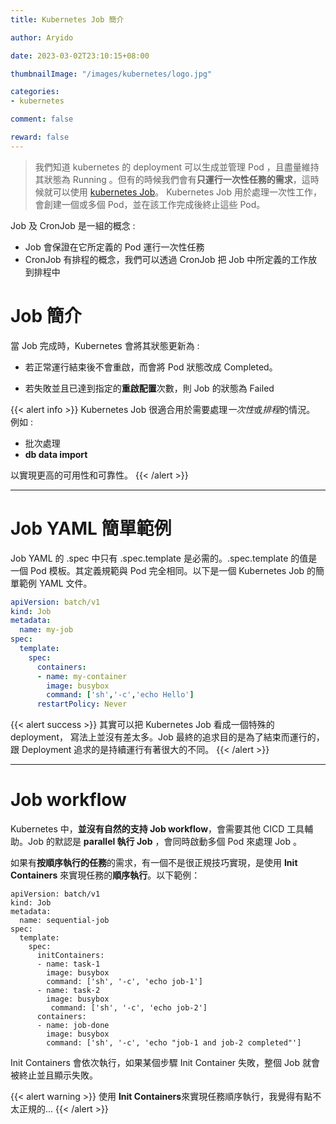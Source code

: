 ```yaml
---
title: Kubernetes Job 簡介

author: Aryido

date: 2023-03-02T23:10:15+08:00

thumbnailImage: "/images/kubernetes/logo.jpg"

categories:
- kubernetes

comment: false

reward: false
---
```

<!--BODY-->
> 我們知道 kubernetes 的 deployment 可以生成並管理 Pod ，且盡量維持其狀態為 Running 。但有的時候我們會有**只運行一次性任務的需求**，這時候就可以使用  [kubernetes Job](https://kubernetes.io/zh-cn/docs/concepts/workloads/controllers/job/)。 Kubernetes Job 用於處理一次性工作，會創建一個或多個 Pod，並在該工作完成後終止這些 Pod。
<!--more-->

Job 及 CronJob 是一組的概念 :
- Job 會保證在它所定義的 Pod 運行一次性任務
- CronJob 有排程的概念，我們可以透過 CronJob 把 Job 中所定義的工作放到排程中

# Job 簡介

當 Job 完成時，Kubernetes 會將其狀態更新為 :

- 若正常運行結束後不會重啟，而會將 Pod 狀態改成 Completed。

- 若失敗並且已達到指定的**重啟配置**次數，則 Job 的狀態為 Failed

{{< alert info >}}
Kubernetes Job 很適合用於需要處理*一次性*或*排程*的情況。
例如 :
- 批次處理
- **db data import**

以實現更高的可用性和可靠性。
{{< /alert >}}

---

# Job YAML 簡單範例

Job YAML 的 .spec 中只有 .spec.template 是必需的。.spec.template 的值是一個 Pod 模板。其定義規範與 Pod 完全相同。以下是一個 Kubernetes Job 的簡單範例 YAML 文件。

```yaml
apiVersion: batch/v1
kind: Job
metadata:
  name: my-job
spec:
  template:
    spec:
      containers:
      - name: my-container
        image: busybox
        command: ['sh','-c','echo Hello']
      restartPolicy: Never
```
{{< alert success >}}
其實可以把 Kubernetes Job 看成一個特殊的 deployment， 寫法上並沒有差太多。Job 最終的追求目的是為了結束而運行的，跟 Deployment 追求的是持續運行有著很大的不同。
{{< /alert >}}

---

# Job workflow

Kubernetes 中，**並沒有自然的支持 Job workflow**，會需要其他 CICD 工具輔助。Job 的默認是 **parallel 執行 Job** ，會同時啟動多個 Pod 來處理 Job 。

如果有**按順序執行的任務**的需求，有一個不是很正規技巧實現，是使用 **Init Containers** 來實現任務的**順序執行**。以下範例：

```
apiVersion: batch/v1
kind: Job
metadata:
  name: sequential-job
spec:
  template:
    spec:
      initContainers:
      - name: task-1
        image: busybox
        command: ['sh', '-c', 'echo job-1']
      - name: task-2
        image: busybox
         command: ['sh', '-c', 'echo job-2']
      containers:
      - name: job-done
        image: busybox
        command: ['sh', '-c', 'echo "job-1 and job-2 completed"']
```

Init Containers 會依次執行，如果某個步驟 Init Container 失敗，整個 Job 就會被終止並且顯示失敗。

{{< alert warning >}}
使用 **Init Containers**來實現任務順序執行，我覺得有點不太正規的...
{{< /alert >}}
